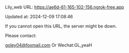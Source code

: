 Lily_web URL: https://ae6d-61-165-102-156.ngrok-free.app

Updated at: 2024-12-09 17:08:46

If you cannot open this URL, the server might be down.

Please contact: 

goley04@foxmail.com Or Wechat:GL_yeaH